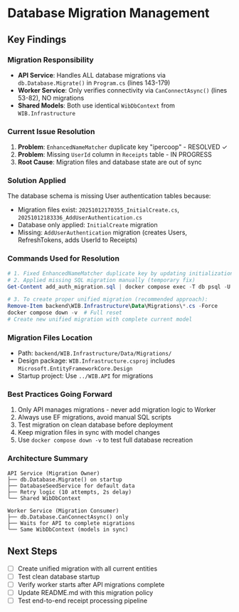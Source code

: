 # Database Migration Management

## Key Findings

### Migration Responsibility
- **API Service**: Handles ALL database migrations via `db.Database.Migrate()` in `Program.cs` (lines 143-179)
- **Worker Service**: Only verifies connectivity via `CanConnectAsync()` (lines 53-82), NO migrations
- **Shared Models**: Both use identical `WibDbContext` from `WIB.Infrastructure`

### Current Issue Resolution
1. **Problem**: `EnhancedNameMatcher` duplicate key "ipercoop" - RESOLVED ✓
2. **Problem**: Missing `UserId` column in `Receipts` table - IN PROGRESS
3. **Root Cause**: Migration files and database state are out of sync

### Solution Applied
The database schema is missing User authentication tables because:
- Migration files exist: `20251012170355_InitialCreate.cs`, `20251012183336_AddUserAuthentication.cs`
- Database only applied: `InitialCreate` migration
- Missing: `AddUserAuthentication` migration (creates Users, RefreshTokens, adds UserId to Receipts)

### Commands Used for Resolution
```powershell
# 1. Fixed EnhancedNameMatcher duplicate key by updating initialization logic
# 2. Applied missing SQL migration manually (temporary fix)
Get-Content add_auth_migration.sql | docker compose exec -T db psql -U wib -d wib

# 3. To create proper unified migration (recommended approach):
Remove-Item backend\WIB.Infrastructure\Data\Migrations\*.cs -Force
docker compose down -v  # Full reset
# Create new unified migration with complete current model
```

### Migration Files Location
- Path: `backend/WIB.Infrastructure/Data/Migrations/`
- Design package: `WIB.Infrastructure.csproj` includes `Microsoft.EntityFrameworkCore.Design`
- Startup project: Use `../WIB.API` for migrations

### Best Practices Going Forward
1. Only API manages migrations - never add migration logic to Worker
2. Always use EF migrations, avoid manual SQL scripts
3. Test migration on clean database before deployment
4. Keep migration files in sync with model changes
5. Use `docker compose down -v` to test full database recreation

### Architecture Summary
```
API Service (Migration Owner)
├── db.Database.Migrate() on startup
├── DatabaseSeedService for default data  
├── Retry logic (10 attempts, 2s delay)
└── Shared WibDbContext

Worker Service (Migration Consumer)  
├── db.Database.CanConnectAsync() only
├── Waits for API to complete migrations
└── Same WibDbContext (models in sync)
```

## Next Steps
- [ ] Create unified migration with all current entities
- [ ] Test clean database startup
- [ ] Verify worker starts after API migrations complete
- [ ] Update README.md with this migration policy
- [ ] Test end-to-end receipt processing pipeline